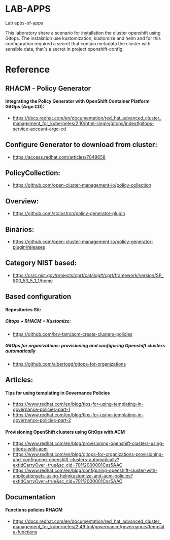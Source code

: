 # LAB-APPS

Lab apps-of-apps

This laboratory share a scenario for installation the cluster openshift using Gitops.
The instalation use kustomization, kustomize and helm and for this configuration required a secret that contain metadata the cluster with sensible data, that`s a secret in project openshift-config. 

# Reference

## RHACM - Policy Generator
 
#### Integrating the Policy Generator with OpenShift Container Platform GitOps (Argo CD):
- https://docs.redhat.com/en/documentation/red_hat_advanced_cluster_management_for_kubernetes/2.10/html-single/gitops/index#gitops-service-account-argo-cd
 
## Configure Generator to download from cluster:
- https://access.redhat.com/articles/7049658
 
## PolicyCollection:
- https://github.com/open-cluster-management-io/policy-collection
 
## Overview:
- https://github.com/stolostron/policy-generator-plugin
 
## Binários:
- https://github.com/open-cluster-management-io/policy-generator-plugin/releases
 
## Category NIST based:
- https://csrc.nist.gov/projects/cprt/catalog#/cprt/framework/version/SP_800_53_5_1_1/home
 
 
## Based configuration

#### Repositories Git:
 
##### Gitops + RHACM + Kustomize:
- https://github.com/bry-tam/acm-create-clusters-policies
 
##### GitOps for organizations: provisioning and configuring Openshift clusters automatically
- https://github.com/albertogd/gitops-for-organizations
 
 
## Articles:
 
#### Tips for using templating in Governance Policies
- https://www.redhat.com/en/blog/tips-for-using-templating-in-governance-policies-part-1
- https://www.redhat.com/en/blog/tips-for-using-templating-in-governance-policies-part-2
 
#### Provisioning OpenShift clusters using GitOps with ACM
- https://www.redhat.com/en/blog/provisioning-openshift-clusters-using-gitops-with-acm
- https://www.redhat.com/en/blog/gitops-for-organizations-provisioning-and-configuring-openshift-clusters-automatically?extIdCarryOver=true&sc_cid=701f2000001Css5AAC
- https://www.redhat.com/en/blog/configuring-openshift-cluster-with-applicationsets-using-helmkustomize-and-acm-policies?extIdCarryOver=true&sc_cid=701f2000001Css5AAC

## Documentation

#### Functions policies RHACM
- https://docs.redhat.com/en/documentation/red_hat_advanced_cluster_management_for_kubernetes/2.4/html/governance/governance#template-functions
